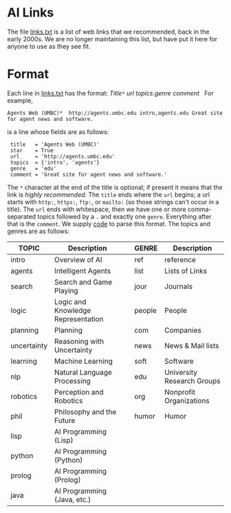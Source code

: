 # AI Links

The file [links.txt](links.txt) is a list of web links that we recommended, back in the early 2000s. We are no longer maintaining this list, but have put it here for anyone to use as they see fit.  

# Format

Each line in [links.txt](links.txt) has the format: *Title*`*` *url* *topics*.*genre* *comment*  &nbsp; For example,

    Agents Web (UMBC)*  http://agents.umbc.edu intro,agents.edu Great site for agent news and software.
     
is a line whose fields are as follows:

     title   = 'Agents Web (UMBC)'
     star    = True
     url     = 'http://agents.umbc.edu'
     topics  = {'intro', 'agents'}
     genre   = 'edu'
     comment = 'Great site for agent news and software.'

The `*` character at the end of the title is optional; if present it means that the link is *highly recommended*. The `title` ends where the `url` begins; a url starts with `http:`, `https:`, `ftp:`, or `mailto:` (so those strings can't occur in a title). The `url` ends with whitespace, then we have one or more comma-separated topics followed by a `.` and exactly one `genre`. Everything after that is the `comment`. We supply [code](parse.py) to parse this format. The topics and genres are as follows:

|TOPIC|Description| |GENRE|Description|
|-----|-----------|-|-----|-----------|
intro	| Overview of AI||ref|reference
agents| Intelligent Agents||list    | Lists of Links
search| Search and Game Playing||jour	| Journals
logic	| Logic and Knowledge Representation||people	| People
planning	| Planning||com	| Companies
uncertainty	| Reasoning with Uncertainty||news	| News &amp; Mail lists
learning	| Machine Learning||soft| Software
nlp	| Natural Language Processing||edu	| University Research Groups
robotics	| Perception and Robotics||org	| Nonprofit Organizations
phil	| Philosophy and the Future||humor	| Humor
lisp	| AI Programming (Lisp)
python| AI Programming (Python)
prolog| AI Programming (Prolog)
java	| AI Programming (Java, etc.)



